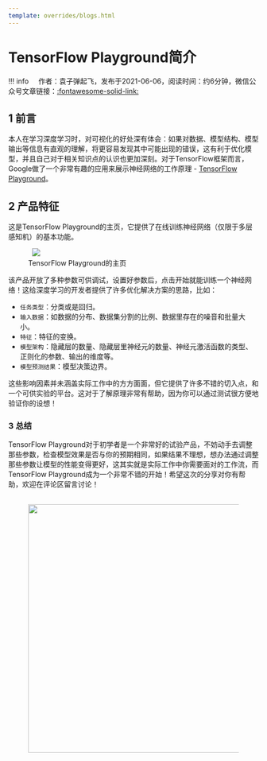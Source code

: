 ```yaml
---
template: overrides/blogs.html
---
```


# TensorFlow Playground简介

!!! info
    作者：袁子弹起飞，发布于2021-06-06，阅读时间：约6分钟，微信公众号文章链接：[:fontawesome-solid-link:]()

## 1 前言

本人在学习深度学习时，对可视化的好处深有体会：如果对数据、模型结构、模型输出等信息有直观的理解，将更容易发现其中可能出现的错误，这有利于优化模型，并且自己对于相关知识点的认识也更加深刻。对于TensorFlow框架而言，Google做了一个非常有趣的应用来展示神经网络的工作原理 - [TensorFlow Playground](https://playground.tensorflow.org/ "TensorFlow Playground")。

## 2 产品特征

这是TensorFlow Playground的主页，它提供了在线训练神经网络（仅限于多层感知机）的基本功能。

<figure>
  <img src="https://cdn.jsdelivr.net/gh/BulletTech2021/Pics/img/1_V/TF_Playground.png"  />
  <figcaption>TensorFlow Playground的主页</figcaption>
</figure>

该产品开放了多种参数可供调试，设置好参数后，点击开始就能训练一个神经网络！这给深度学习的开发者提供了许多优化解决方案的思路，比如：

- `任务类型`：分类或是回归。
- `输入数据`：如数据的分布、数据集分割的比例、数据里存在的噪音和批量大小。
- `特征`：特征的变换。
- `模型架构`：隐藏层的数量、隐藏层里神经元的数量、神经元激活函数的类型、正则化的参数、输出的维度等。
- `模型预测结果`：模型决策边界。

这些影响因素并未涵盖实际工作中的方方面面，但它提供了许多不错的切入点，和一个可供实验的平台。这对于了解原理非常有帮助，因为你可以通过测试很方便地验证你的设想！

### 3 总结

TensorFlow Playground对于初学者是一个非常好的试验产品，不妨动手去调整那些参数，检查模型效果是否与你的预期相同，如果结果不理想，想办法通过调整那些参数让模型的性能变得更好，这其实就是实际工作中你需要面对的工作流，而TensorFlow Playground成为一个非常不错的开始！希望这次的分享对你有帮助，欢迎在评论区留言讨论！

<figure>
  <img src="https://cdn.jsdelivr.net/gh/BulletTech2021/Pics/2021-6-14/1623639526512-1080P%20(Full%20HD)%20-%20Tail%20Pic.png" width="500" />
</figure>
